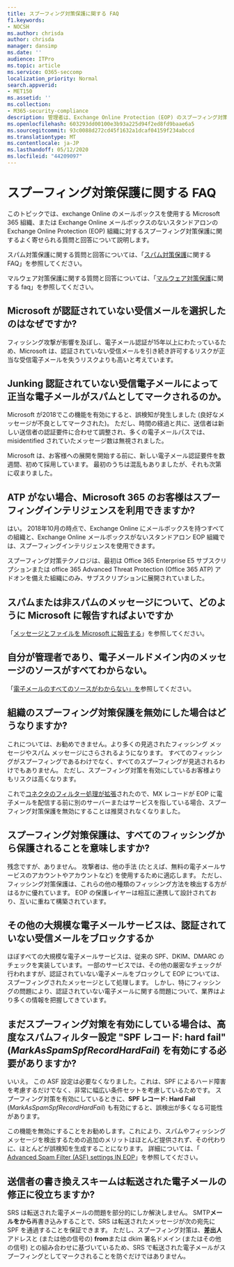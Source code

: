 ```yaml
---
title: スプーフィング対策保護に関する FAQ
f1.keywords:
- NOCSH
ms.author: chrisda
author: chrisda
manager: dansimp
ms.date: ''
audience: ITPro
ms.topic: article
ms.service: O365-seccomp
localization_priority: Normal
search.appverid:
- MET150
ms.assetid: ''
ms.collection:
- M365-security-compliance
description: 管理者は、Exchange Online Protection (EOP) のスプーフィング対策保護についてよく寄せられる質問と回答を参照できます。
ms.openlocfilehash: 603293dd00100e3b93a225d94f2ed8fd9baae6a5
ms.sourcegitcommit: 93c0088d272cd45f1632a1dcaf04159f234abccd
ms.translationtype: MT
ms.contentlocale: ja-JP
ms.lasthandoff: 05/12/2020
ms.locfileid: "44209097"
---
```

# <a name="anti-spoofing-protection-faq"></a>スプーフィング対策保護に関する FAQ

このトピックでは、exchange Online のメールボックスを使用する Microsoft 365 組織、または Exchange Online メールボックスのないスタンドアロンの Exchange Online Protection (EOP) 組織に対するスプーフィング対策保護に関するよく寄せられる質問と回答について説明します。

スパム対策保護に関する質問と回答については、「[スパム対策保護](anti-spam-protection-faq.md)に関する FAQ」を参照してください。

マルウェア対策保護に関する質問と回答については、「[マルウェア対策保護](anti-malware-protection-faq-eop.md)に関する faq」を参照してください。

## <a name="why-did-microsoft-choose-to-junk-unauthenticated-inbound-email"></a>Microsoft が認証されていない受信メールを選択したのはなぜですか?

フィッシング攻撃が影響を及ぼし、電子メール認証が15年以上にわたっているため、Microsoft は、認証されていない受信メールを引き続き許可するリスクが正当な受信電子メールを失うリスクよりも高いと考えています。

## <a name="does-junking-unauthenticated-inbound-email-cause-legitimate-email-to-be-marked-as-spam"></a>Junking 認証されていない受信電子メールによって正当な電子メールがスパムとしてマークされるのか。

Microsoft が2018でこの機能を有効にすると、誤検知が発生しました (良好なメッセージが不良としてマークされた)。 ただし、時間の経過と共に、送信者は新しい送信者の認証要件に合わせて調整され、多くの電子メールパスでは、misidentified されていたメッセージ数は無視されました。

Microsoft は、お客様への展開を開始する前に、新しい電子メール認証要件を数週間、初めて採用しています。 最初のうちは混乱もありましたが、それも次第に収まりました。

## <a name="is-spoof-intelligence-available-to-microsoft-365-customers-without-atp"></a>ATP がない場合、Microsoft 365 のお客様はスプーフィングインテリジェンスを利用できますか?

はい。 2018年10月の時点で、Exchange Online にメールボックスを持つすべての組織と、Exchange Online メールボックスがないスタンドアロン EOP 組織では、スプーフィングインテリジェンスを使用できます。

スプーフィング対策テクノロジは、最初は Office 365 Enterprise E5 サブスクリプションまたは office 365 Advanced Threat Protection (Office 365 ATP) アドオンを備えた組織にのみ、サブスクリプションに展開されていました。

## <a name="how-can-i-report-spam-or-non-spam-messages-back-to-microsoft"></a>スパムまたは非スパムのメッセージについて、どのように Microsoft に報告すればよいですか

「[メッセージとファイルを Microsoft に報告する](report-junk-email-messages-to-microsoft.md)」を参照してください。

## <a name="im-an-admin-and-i-dont-know-all-of-sources-for-messages-in-my-email-domain"></a>自分が管理者であり、電子メールドメイン内のメッセージのソースがすべてわからない。

「[電子メールのすべてのソースがわからない」を](email-validation-and-authentication.md#you-dont-know-all-sources-for-your-email)参照してください。

## <a name="what-happens-if-i-disable-anti-spoofing-protection-for-my-organization"></a>組織のスプーフィング対策保護を無効にした場合はどうなりますか?

これについては、お勧めできません。より多くの見逃されたフィッシング メッセージやスパム メッセージにさらされるようになります。 すべてのフィッシングがスプーフィングであるわけでなく、すべてのスプーフィングが見逃されるわけでもありません。 ただし、スプーフィング対策を有効にしているお客様よりもリスクは高くなります。

これで[コネクタのフィルター処理が拡張](https://docs.microsoft.com/exchange/mail-flow-best-practices/use-connectors-to-configure-mail-flow/enhanced-filtering-for-connectors)されたので、MX レコードが EOP に電子メールを配信する前に別のサーバーまたはサービスを指している場合、スプーフィング対策保護を無効にすることは推奨されなくなりました。

## <a name="does-anti-spoofing-protection-mean-i-will-be-protected-from-all-phishing"></a>スプーフィング対策保護は、すべてのフィッシングから保護されることを意味しますか?

残念ですが、ありません。 攻撃者は、他の手法 (たとえば、無料の電子メールサービスのアカウントやアカウントなど) を使用するために適応します。 ただし、フィッシング対策保護は、これらの他の種類のフィッシング方法を検出する方がはるかに優れています。 EOP の保護レイヤーは相互に連携して設計されており、互いに重ねて構築されています。

## <a name="do-other-large-email-services-block-unauthenticated-inbound-email"></a>その他の大規模な電子メールサービスは、認証されていない受信メールをブロックするか

ほぼすべての大規模な電子メールサービスは、従来の SPF、DKIM、DMARC のチェックを実装しています。 一部のサービスでは、その他の厳密なチェックが行われますが、認証されていない電子メールをブロックして EOP については、スプーフィングされたメッセージとして処理します。 しかし、特にフィッシングの問題により、認証されていない電子メールに関する問題について、業界はより多くの情報を把握してきています。

## <a name="do-i-still-need-to-enable-the-advanced-spam-filter-setting-spf-record-hard-fail-_markasspamspfrecordhardfail_-if-i-enable-anti-spoofing"></a>まだスプーフィング対策を有効にしている場合は、高度なスパムフィルター設定 "SPF レコード: hard fail" (_MarkAsSpamSpfRecordHardFail_) を有効にする必要がありますか?

いいえ。 この ASF 設定は必要なくなりました。これは、SPF によるハード障害を考慮するだけでなく、非常に幅広い条件セットを考慮しているためです。 スプーフィング対策を有効にしているときに、**SPF レコード: Hard Fail** (_MarkAsSpamSpfRecordHardFail_) も有効にすると、誤検出が多くなる可能性があります。

この機能を無効にすることをお勧めします。これにより、スパムやフィッシングメッセージを検出するための追加のメリットはほとんど提供されず、その代わりに、ほとんどが誤検知を生成することになります。 詳細については、「 [Advanced Spam Filter (ASF) settings IN EOP](advanced-spam-filtering-asf-options.md)」を参照してください。

## <a name="does-sender-rewriting-scheme-help-fix-forwarded-email"></a>送信者の書き換えスキームは転送された電子メールの修正に役立ちますか?

SRS は転送された電子メールの問題を部分的にしか解決しません。 SMTP**メールをから**再書き込みすることで、SRS は転送されたメッセージが次の宛先に SPF を通過することを保証できます。 ただし、スプーフィング対策は、**差出人**アドレスと (または他の信号の) **from**または dkim 署名ドメイン (またはその他の信号) との組み合わせに基づいているため、SRS で転送された電子メールがスプーフィングとしてマークされることを防ぐだけではありません。
